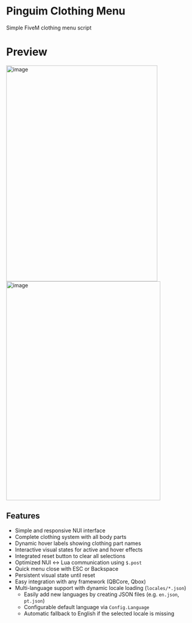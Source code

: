 # Pinguim Clothing Menu
Simple FiveM clothing menu script


# Preview
<img width="404" height="575" alt="image" src="https://github.com/user-attachments/assets/60895440-1dd6-48bb-8633-3a6da9d87aec" />
<img width="412" height="583" alt="image" src="https://github.com/user-attachments/assets/b6e6c76b-9736-4cca-9bce-677165be6e20" />

## Features
* Simple and responsive NUI interface
* Complete clothing system with all body parts
* Dynamic hover labels showing clothing part names
* Interactive visual states for active and hover effects
* Integrated reset button to clear all selections
* Optimized NUI ↔ Lua communication using `$.post`
* Quick menu close with ESC or Backspace
* Persistent visual state until reset
* Easy integration with any framework (QBCore, Qbox)
* Multi-language support with dynamic locale loading (`locales/*.json`)
  * Easily add new languages by creating JSON files (e.g. `en.json`, `pt.json`)
  * Configurable default language via `Config.Language`
  * Automatic fallback to English if the selected locale is missing
